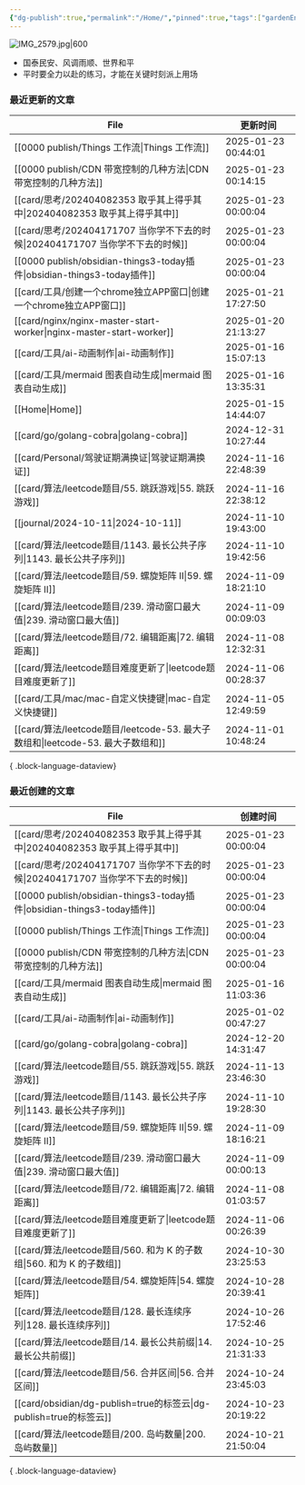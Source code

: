 ```yaml
---
{"dg-publish":true,"permalink":"/Home/","pinned":true,"tags":["gardenEntry"],"dgHomeLink":true,"dgShowBacklinks":"false","noteIcon":"2","created":"2024-01-28T22:46:43+08:00","updated":"2024-09-11T17:07:12+08:00"}
---
```



![IMG_2579.jpg|600](/img/user/attachs/IMG_2579.jpg)

- 国泰民安、风调雨顺、世界和平
- 平时要全力以赴的练习，才能在关键时刻派上用场

### 最近更新的文章

| File                                                                   | 更新时间                |
| ---------------------------------------------------------------------- | ------------------- |
| [[0000 publish/Things 工作流\|Things 工作流]]                             | 2025-01-23 00:44:01 |
| [[0000 publish/CDN 带宽控制的几种方法\|CDN 带宽控制的几种方法]]                       | 2025-01-23 00:14:15 |
| [[card/思考/202404082353 取乎其上得乎其中\|202404082353 取乎其上得乎其中]]            | 2025-01-23 00:00:04 |
| [[card/思考/202404171707 当你学不下去的时候\|202404171707 当你学不下去的时候]]          | 2025-01-23 00:00:04 |
| [[0000 publish/obsidian-things3-today插件\|obsidian-things3-today插件]] | 2025-01-23 00:00:04 |
| [[card/工具/创建一个chrome独立APP窗口\|创建一个chrome独立APP窗口]]                    | 2025-01-21 17:27:50 |
| [[card/nginx/nginx-master-start-worker\|nginx-master-start-worker]] | 2025-01-20 21:13:27 |
| [[card/工具/ai-动画制作\|ai-动画制作]]                                        | 2025-01-16 15:07:13 |
| [[card/工具/mermaid 图表自动生成\|mermaid 图表自动生成]]                          | 2025-01-16 13:35:31 |
| [[Home\|Home]]                                                      | 2025-01-15 14:44:07 |
| [[card/go/golang-cobra\|golang-cobra]]                              | 2024-12-31 10:27:44 |
| [[card/Personal/驾驶证期满换证\|驾驶证期满换证]]                                  | 2024-11-16 22:48:39 |
| [[card/算法/leetcode题目/55. 跳跃游戏\|55. 跳跃游戏]]                           | 2024-11-16 22:38:12 |
| [[journal/2024-10-11\|2024-10-11]]                                  | 2024-11-10 19:43:00 |
| [[card/算法/leetcode题目/1143. 最长公共子序列\|1143. 最长公共子序列]]                 | 2024-11-10 19:42:56 |
| [[card/算法/leetcode题目/59. 螺旋矩阵 II\|59. 螺旋矩阵 II]]                     | 2024-11-09 18:21:10 |
| [[card/算法/leetcode题目/239. 滑动窗口最大值\|239. 滑动窗口最大值]]                   | 2024-11-09 00:09:03 |
| [[card/算法/leetcode题目/72. 编辑距离\|72. 编辑距离]]                           | 2024-11-08 12:32:31 |
| [[card/算法/leetcode题目难度更新了\|leetcode题目难度更新了]]                        | 2024-11-06 00:28:37 |
| [[card/工具/mac/mac-自定义快捷键\|mac-自定义快捷键]]                              | 2024-11-05 12:49:59 |
| [[card/算法/leetcode题目/leetcode-53. 最大子数组和\|leetcode-53. 最大子数组和]]     | 2024-11-01 10:48:24 |

{ .block-language-dataview}

### 最近创建的文章

| File                                                                   | 创建时间                |
| ---------------------------------------------------------------------- | ------------------- |
| [[card/思考/202404082353 取乎其上得乎其中\|202404082353 取乎其上得乎其中]]            | 2025-01-23 00:00:04 |
| [[card/思考/202404171707 当你学不下去的时候\|202404171707 当你学不下去的时候]]          | 2025-01-23 00:00:04 |
| [[0000 publish/obsidian-things3-today插件\|obsidian-things3-today插件]] | 2025-01-23 00:00:04 |
| [[0000 publish/Things 工作流\|Things 工作流]]                             | 2025-01-23 00:00:04 |
| [[0000 publish/CDN 带宽控制的几种方法\|CDN 带宽控制的几种方法]]                       | 2025-01-23 00:00:04 |
| [[card/工具/mermaid 图表自动生成\|mermaid 图表自动生成]]                          | 2025-01-16 11:03:36 |
| [[card/工具/ai-动画制作\|ai-动画制作]]                                        | 2025-01-02 00:47:27 |
| [[card/go/golang-cobra\|golang-cobra]]                              | 2024-12-20 14:31:47 |
| [[card/算法/leetcode题目/55. 跳跃游戏\|55. 跳跃游戏]]                           | 2024-11-13 23:46:30 |
| [[card/算法/leetcode题目/1143. 最长公共子序列\|1143. 最长公共子序列]]                 | 2024-11-10 19:28:30 |
| [[card/算法/leetcode题目/59. 螺旋矩阵 II\|59. 螺旋矩阵 II]]                     | 2024-11-09 18:16:21 |
| [[card/算法/leetcode题目/239. 滑动窗口最大值\|239. 滑动窗口最大值]]                   | 2024-11-09 00:00:13 |
| [[card/算法/leetcode题目/72. 编辑距离\|72. 编辑距离]]                           | 2024-11-08 01:03:57 |
| [[card/算法/leetcode题目难度更新了\|leetcode题目难度更新了]]                        | 2024-11-06 00:26:39 |
| [[card/算法/leetcode题目/560. 和为 K 的子数组\|560. 和为 K 的子数组]]               | 2024-10-30 23:25:53 |
| [[card/算法/leetcode题目/54. 螺旋矩阵\|54. 螺旋矩阵]]                           | 2024-10-28 20:39:41 |
| [[card/算法/leetcode题目/128. 最长连续序列\|128. 最长连续序列]]                     | 2024-10-26 17:52:46 |
| [[card/算法/leetcode题目/14. 最长公共前缀\|14. 最长公共前缀]]                       | 2024-10-25 21:31:33 |
| [[card/算法/leetcode题目/56. 合并区间\|56. 合并区间]]                           | 2024-10-24 23:45:03 |
| [[card/obsidian/dg-publish=true的标签云\|dg-publish=true的标签云]]          | 2024-10-23 20:19:22 |
| [[card/算法/leetcode题目/200. 岛屿数量\|200. 岛屿数量]]                         | 2024-10-21 21:50:04 |

{ .block-language-dataview}

